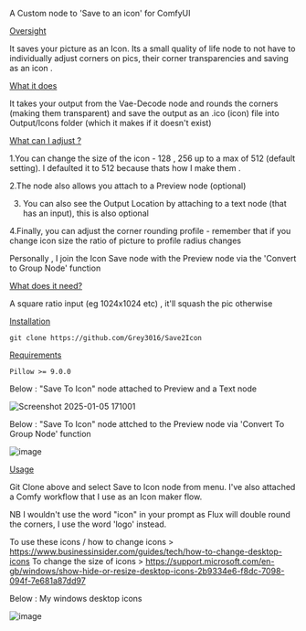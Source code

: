 A Custom node to 'Save to an icon' for ComfyUI

<ins>Oversight<ins>

It saves your picture as an Icon.
Its a small quality of life node to not have to individually adjust corners on pics, their corner transparencies and saving as an icon .


<ins>What it does<ins>

It takes your output from the Vae-Decode node and rounds the corners (making them transparent) and save the output as an .ico (icon) file into Output/Icons folder (which it makes if it doesn't exist)


<ins>What can I adjust ?<ins>

1.You can change the size of the icon - 128 , 256 up to a max of 512 (default setting). I defaulted it to 512 because thats how I make them .

2.The node also allows you attach to a Preview node (optional) 

3. You can also see the Output Location by attaching to a text node (that has an input), this is also optional

4.Finally, you can adjust the corner rounding profile - remember that if you change icon size the ratio of picture to profile radius changes 

Personally , I join the Icon Save node with the Preview node via the 'Convert to Group Node' function


<ins>What does it need?<ins>

A square ratio input (eg 1024x1024 etc) , it'll squash the pic otherwise


<ins>Installation<ins>

    git clone https://github.com/Grey3016/Save2Icon

<ins>Requirements<ins>

    Pillow >= 9.0.0

    

Below : "Save To Icon" node attached to Preview and a Text node

![Screenshot 2025-01-05 171001](https://github.com/user-attachments/assets/c9d8a05c-cffc-4039-a681-30dc6b811cdf)


Below : "Save To Icon" node attched to the Preview node via 'Convert To Group Node' function

![image](https://github.com/user-attachments/assets/692e1fc1-726e-4591-bd89-01f11ea37cbe)


<ins>Usage

Git Clone above and select Save to Icon node from menu. I've also attached a Comfy workflow that I use as an Icon maker flow. 

NB I wouldn't use the word "icon" in your prompt as Flux will double round the corners, I use the word 'logo' instead. 

To use these icons / how to change icons > https://www.businessinsider.com/guides/tech/how-to-change-desktop-icons
To change the size of icons > https://support.microsoft.com/en-gb/windows/show-hide-or-resize-desktop-icons-2b9334e6-f8dc-7098-094f-7e681a87dd97


Below : My windows desktop icons 

![image](https://github.com/user-attachments/assets/a8a4494e-bceb-4419-989b-57c5da5bf83b)

